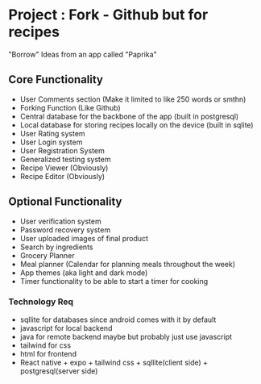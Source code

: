 
# Project : Fork - Github but for recipes

"Borrow" Ideas from an app called "Paprika"
## Core Functionality
- User Comments section (Make it limited to like 250 words or smthn)
- Forking Function (Like Github)
- Central database for the backbone of the app (built in postgresql)
- Local database for storing recipes locally on the device (built in sqlite)
- User Rating system
- User Login system
- User Registration System
- Generalized testing system
- Recipe Viewer (Obviously)
- Recipe Editor (Obviously)
## Optional Functionality
- User verification system
- Password recovery system
- User uploaded images of final product
- Search by ingredients
- Grocery Planner
- Meal planner (Calendar for planning meals throughout the week)
- App themes (aka light and dark mode)
- Timer functionality to be able to start a timer for cooking
### Technology Req
- sqllite for databases since android comes with it by default
- javascript for local backend
- java for remote backend maybe but probably just use javascript
- tailwind for css
- html for frontend
- React native + expo + tailwind css + sqllite(client side) + postgresql(server side)
